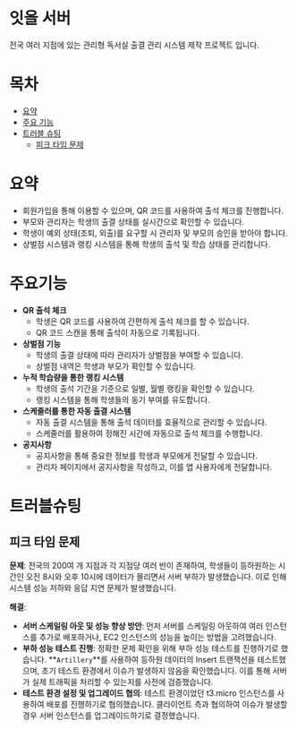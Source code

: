 # 잇올 서버

전국 여러 지점에 있는 관리형 독서실 출결 관리 시스템 제작 프로젝트 입니다.

# 목차

-   [요약](#요약)
-   [주요 기능](#주요기능)
-   [트러블 슈팅](#트러블슈팅)
    -   [피크 타임 문제](#피크-타임-문제)

# 요약

- 회원가입을 통해 이용할 수 있으며, QR 코드를 사용하여 출석 체크를 진행합니다.
- 부모와 관리자는 학생의 출결 상태를 실시간으로 확인할 수 있습니다.
- 학생이 예외 상태(조퇴, 외출)를 요구할 시 관리자 및 부모의 승인을 받아야 합니다.
- 상벌점 시스템과 랭킹 시스템을 통해 학생의 출석 및 학습 상태를 관리합니다.

# 주요기능

- **QR 출석 체크**
    - 학생은 QR 코드를 사용하여 간편하게 출석 체크를 할 수 있습니다.
    - QR 코드 스캔을 통해 출석이 자동으로 기록됩니다.
- **상벌점 기능**
    - 학생의 출결 상태에 따라 관리자가 상벌점을 부여할 수 있습니다.
    - 상벌점 내역은 학생과 부모가 확인할 수 있습니다.
- **누적 학습량을 통한 랭킹 시스템**
    - 학생의 출석 기간을 기준으로 일별, 월별 랭킹을 확인할 수 있습니다.
    - 랭킹 시스템을 통해 학생들의 동기 부여를 유도합니다.
- **스케줄러를 통한 자동 출결 시스템**
    - 자동 출결 시스템을 통해 출석 데이터를 효율적으로 관리할 수 있습니다.
    - 스케줄러를 활용하여 정해진 시간에 자동으로 출석 체크를 수행합니다.
- **공지사항**
    - 공지사항을 통해 중요한 정보를 학생과 부모에게 전달할 수 있습니다.
    - 관리자 페이지에서 공지사항을 작성하고, 이를 앱 사용자에게 전달합니다.

# 트러블슈팅

## 피크 타임 문제

**문제**: 전국의 200여 개 지점과 각 지점당 여러 반이 존재하여, 학생들이 등하원하는 시간인 오전 8시와 오후 10시에 데이터가 몰리면서 서버 부하가 발생했습니다. 이로 인해 시스템 성능 저하와 응답 지연 문제가 발생했습니다.

**해결**:

- **서버 스케일링 아웃 및 성능 향상 방안**: 먼저 서버를 스케일링 아웃하여 여러 인스턴스를 추가로 배포하거나, EC2 인스턴스의 성능을 높이는 방법을 고려했습니다.
- **부하 성능 테스트 진행**: 정확한 문제 확인을 위해 부하 성능 테스트를 진행하기로 했습니다. **`Artillery`**를 사용하여 등하원 데이터의 Insert 트랜잭션을 테스트했으며, 초기 테스트 환경에서 이슈가 발생하지 않음을 확인했습니다. 이를 통해 서버가 실제 트래픽을 처리할 수 있는지를 사전에 검증했습니다.
- **테스트 환경 설정 및 업그레이드 협의**: 테스트 환경이었던 t3.micro 인스턴스를 사용하여 배포를 진행하기로 협의했습니다. 클라이언트 측과 협의하여 이슈가 발생할 경우 서버 인스턴스를 업그레이드하기로 결정했습니다.
